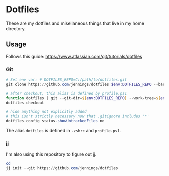 Dotfiles
========

These are my dotfiles and misellaneous things that live in my home directory.

## Usage

Follows this guide: https://www.atlassian.com/git/tutorials/dotfiles

### Git

```powershell
# Set env var: # DOTFILES_REPO=C:/path/to/dotfiles.git
git clone https://github.com/jennings/dotfiles $env:DOTFILES_REPO --bare

# after checkout, this alias is defined by profile.ps1
function dotfiles { git --git-dir=${env:DOTFILES_REPO} --work-tree=${env:USERPROFILE} $Args }
dotfiles checkout

# hide anything not explicitly added
# this isn't strictly necessary now that .gitignore includes '*'
dotfiles config status.showUntrackedFiles no
```

The alias `dotfiles` is defined in `.zshrc` and `profile.ps1`.

### jj

I'm also using this repository to figure out
[jj](https://github.com/martinvonz/jj).

```powershell
cd
jj init --git https://github.com/jennings/dotfiles
```
